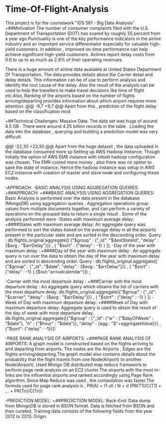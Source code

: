 # Time-Of-Flight-Analysis
  This project is for the coursework "IDS 561 - Big Data Analysis"
 +##Motivation 
  The number of consumer complaints filed with the U.S. Department of Transportation (DOT) has soared by roughly 55 percent from a year ago.Punctuality is one of the key performance indicators in the airline industry and an important service differentiator especially for valuable high-yield customers. In addition , improved on-time performance can help achieve significant high-yield customers. Airlines report delay costs from 0.6 to up to as much as 2.9% of their operating revenues.
  
  There is a huge amount of airline data available at United States Department Of Transportation. The data provides details about the Carrier detail and delay details. This information can be of use to perform analysis and identify the root cause of the delay. Also the result of the analysis can be used to help the travellers to make travel decisions like time of flight etc.Also, Ranking of the airports based on the number of flights arriving/departing provides information about which airport requires more attention. 
 @@ -9,7 +9,7 @@ Apart from this , prediction of the flight delay based on the classification mod
  
   
  
 +##Technical Challenges:
  Massive Data:
  The data set was huge of around 4.5 GB . There were around 4.25 billion records in the table . Loading the data into the database , querying and building a prediction model was very difficult.
  
 @@ -22,30 +22,30 @@ Apart from the huge dataset , the data uploaded in the database consumed more sp
  Setting up AWS Hadoop Instance:
  Though initially the option of AWS EMR instance with inbuilt hadoop configuration was chosen. The EMR costed more money , also there was no option to save the state of instance. Hence the hadoop instance was setup in AWS EC2 instance with creation of master and slave node and configuring these nodes.
  
 -APPROACH:
 -BASIC ANALYSIS USING AGGREGATION QUERIES:
 +##APPROACH:
 +###BASIC ANALYSIS USING AGGREGATION QUERIES:
  Basic Analysis is performed over the data present in the database (MongoDB) using aggregation queries . Aggregation operations group values from multiple documents together, and can perform a variety of operations on the grouped data to return a single result . Some of the analysis performed were
 -States with maximum average delay:
 +####States with maximum average delay:
       An aggregate query was performed to sort the states based on the average delay in all the airports present in the particular state and are sorted in the descending order.
  Query :   db.flights_original.aggregate([   {"$group" : {"_id": "$destStateId",                      "delay" : {$avg : "$arrDelay"}}}         , { "$sort" : {"delay" : -1} }              ]);
 -Day of the year with maximum delay :
 +####Day of the year with maximum delay :
      An aggregate query is run over the data to obtain the day of the year with maximum delay and are sorted in descending order. 
  Query : db.flights_original.aggregate([         {"$group" : {"_id": "$date",                      "delay" : {$avg : "$arrDelay"}}}         , { "$sort" : {"delay" : -1} },{$out:"arrivalcalendar"}]) ;
  
  
 -Carrier with the most departure delay :
 +###Carrier with the most departure delay :
             An aggregate query which obtains the list of carriers with the most departure delay.
    db.flights_original.aggregate({"$group" : {"_id": "$carrier",  "delay" : {$avg :          "$arrDelay"}}} , { "$sort" : {"delay" : -1} }   ])
 -Week of Day with maximum departure delay:
 +####Week of Day with maximum departure delay:
              Aggregate query is used to obtain the result of the day of week with most departure delay. 
  db.flights_original.aggregate([{"$group" : {"_id": {"w" : {"$dayOfWeek" : "$date"}, "h" : {"$hour" : "$date"}}, "delay" : {agg : "$"+aggregateValue}}} , {"$sort": {"delay" : -1}}])
  
 -PAGE RANK ANALYSIS OF AIRPORTS:
 +###PAGE RANK ANALYSIS OF AIRPORTS:
  A graph model is constructed based on the flights arriving to and  departing from airports. The nodes are the Airports , Edges are the flights arriving/departing.The graph model also contains details about the probability that the flight travels from one Node(Airport) to another Node(Airport). Used Mongo DB distributed map reduce framework  to perform page rank analysis on an EC2 cluster.The airports with the most in-links are the influential airports and ranked accordingly using Page Rank algorithm. Since Map Reduce was used , the computation was faster.The formula used for page rank analysis 
  is , 
  PR(A) = (1-d) / N + d (PR(T1)/C(T1) + ... + PR(Tn)/C(Tn))
  
 -PREDICTION MODEL:
 +##PREDICTION MODEL:
  Back-End:
  Data dump from MongoDB is stored in BSON format. Data is fetched from BSON and then curated.  Training data consists of the following fields from the year 2012 to 2013. 
  Origin
